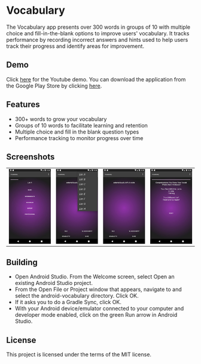 # Vocabulary

The Vocabulary app presents over 300 words in groups of 10 with multiple choice and fill-in-the-blank options to improve users' vocabulary. It tracks performance by recording incorrect answers and hints used to help users track their progress and identify areas for improvement.

## Demo

Click [here](https://www.youtube.com/watch?v=YSn5voRYyY4) for the Youtube demo. You can download the application from the Google Play Store by clicking [here](https://play.google.com/store/apps/details?id=gemenielabs.vocabulary).

## Features

- 300+ words to grow your vocabulary
- Groups of 10 words to facilitate learning and retention
- Multiple choice and fill in the blank question types
- Performance tracking to monitor progress over time

## Screenshots

<table>
  <tr>
    <td><img src="https://github.com/HatmanStack/android-vocabulary/blob/main/pics/vocabulary.png" alt="Image 1"></td>
    <td><img src="https://github.com/HatmanStack/android-vocabulary/blob/main/pics/vocabulary1.png" alt="Image 2"></td>
    <td><img src="https://github.com/HatmanStack/android-vocabulary/blob/main/pics/vocabulary2.png" alt="Image 3"></td>
    <td><img src="https://github.com/HatmanStack/android-vocabulary/blob/main/pics/vocabulary3.png" alt="Image 3"></td>
  </tr>
</table>

## Building

- Open Android Studio. From the Welcome screen, select Open an existing Android Studio project.
- From the Open File or Project window that appears, navigate to and select the android-vocabulary directory. Click OK.
- If it asks you to do a Gradle Sync, click OK.
- With your Android device/emulator connected to your computer and developer mode enabled, click on the green Run arrow in Android Studio.


## License

This project is licensed under the terms of the MIT license.